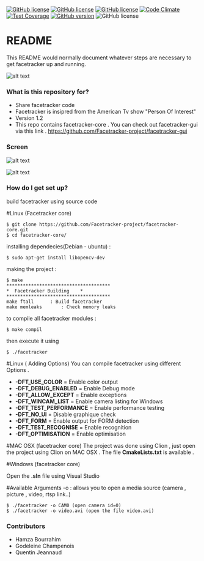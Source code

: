 [![GitHub license](https://img.shields.io/badge/content-core-yellow.svg)](https://raw.githubusercontent.com/Facetracker-project/facetracker-core/master/COPYING)
[![GitHub license](https://img.shields.io/badge/codename-TheMachine-red.svg)](https://raw.githubusercontent.com/Facetracker-project/facetracker-core/master/COPYING)
[![GitHub license](https://img.shields.io/badge/license-GPLv3-blue.svg)](https://raw.githubusercontent.com/Facetracker-project/facetracker-core/master/COPYING) [![Code Climate](https://codeclimate.com/repos/56363a6b6956801daf00c1ec/badges/31b2ffeeb02d53158157/gpa.svg)](https://codeclimate.com/repos/56363a6b6956801daf00c1ec/feed) [![Test Coverage](https://codeclimate.com/repos/56363a6b6956801daf00c1ec/badges/31b2ffeeb02d53158157/coverage.svg)](https://codeclimate.com/repos/56363a6b6956801daf00c1ec/coverage) [![GitHub version](https://badge.fury.io/gh/invicnaper%2FMWF.svg)](http://badge.fury.io/gh/invicnaper%2FMWF)
![GitHub license](https://img.shields.io/badge/OS-linux%2FOSX%2FWIN-orange.svg)
# README #

This README would normally document whatever steps are necessary to get facetracker up and running.

![alt text](https://cdn1.iconfinder.com/data/icons/skype-icons/128/skype_camera.png "FT logo")

### What is this repository for? ###

* Share facetracker code 
* Facetracker is insipred from the American Tv show "Person Of Interest"
* Version 1.2
* This repo contains facetracker-core  . You can check out facetracker-gui via this link . https://github.com/Facetracker-project/facetracker-gui

### Screen ###


![alt text](http://naper.eu/me/images/facetracker.jpg "FT screen")

![alt text](http://nsa38.casimages.com/img/2015/10/31/151031055257844926.png "FT screen")


### How do I get set up? ###

build facetracker using source code

#Linux (Facetracker core)

	$ git clone https://github.com/Facetracker-project/facetracker-core.git
	$ cd facetracker-core/
	
installing dependecies(Debian - ubuntu) : 

	$ sudo apt-get install libopencv-dev
	
making the project : 

	$ make
	**************************************
	*  Facetracker Building    *
	**************************************
	make ftall		: Build facetracker
	make memleaks		: Check memory leaks

to compile all facetracker modules : 

	$ make compil
	
then execute it using

	$ ./facetracker
	
#Linux ( Adding Options)
You can compile facetracker using different Options . 

* <b>-DFT_USE_COLOR</b>  	= Enable color output
* <b>-DFT_DEBUG_ENABLED</b> 	= Enable Debug mode
* <b>-DFT_ALLOW_EXCEPT</b>	= Enable exceptions
* <b>-DFT_WINCAM_LIST</b> 	= Enable camera listing for Windows
* <b>-DFT_TEST_PERFORMANCE</b> = Enable performance testing
* <b>-DFT_NO_UI</b>		= Disable graphique check
* <b>-DFT_FORM</b>		= Enable output for FORM detection
* <b>-DFT_TEST_RECOGNISE</b>	= Enable recognition
* <b>-DFT_OPTIMISATION</b>	= Enable optimisation

#MAC OSX (facetracker core)
The project was done using Clion , just open the project using Clion on MAC OSX .
The file <b>CmakeLists.txt</b> is available .

#Windows (facetracker core)

Open the <b>.sln</b> file using Visual Studio

#Available Arguments
-o : allows you to open a media source (camera , picture , video, rtsp link..)

	$ ./facetracker -o CAM0 (open camera id=0)
	$ ./facetracker -o video.avi (open the file video.avi)

### Contributors ###

* Hamza Bourrahim
* Godeleine Champenois
* Quentin Jeannaud

